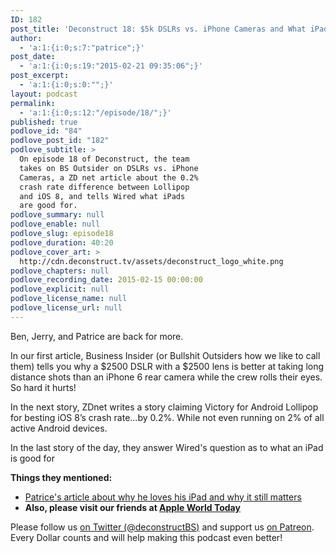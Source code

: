 ```yaml
---
ID: 182
post_title: 'Deconstruct 18: $5k DSLRs vs. iPhone Cameras and What iPads Are Good For'
author:
  - 'a:1:{i:0;s:7:"patrice";}'
post_date:
  - 'a:1:{i:0;s:19:"2015-02-21 09:35:06";}'
post_excerpt:
  - 'a:1:{i:0;s:0:"";}'
layout: podcast
permalink:
  - 'a:1:{i:0;s:12:"/episode/18/";}'
published: true
podlove_id: "84"
podlove_post_id: "182"
podlove_subtitle: >
  On episode 18 of Deconstruct, the team
  takes on BS Outsider on DSLRs vs. iPhone
  Cameras, a ZD net article about the 0.2%
  crash rate difference between Lollipop
  and iOS 8, and tells Wired what iPads
  are good for.
podlove_summary: null
podlove_enable: null
podlove_slug: episode18
podlove_duration: 40:20
podlove_cover_art: >
  http://cdn.deconstruct.tv/assets/deconstruct_logo_white.png
podlove_chapters: null
podlove_recording_date: 2015-02-15 00:00:00
podlove_explicit: null
podlove_license_name: null
podlove_license_url: null
---
```

<p>Ben, Jerry, and Patrice are back for more.  </p>
<p>In our first article, Business Insider (or Bullshit Outsiders how we like to call them) tells you why a $2500 DSLR with a $2500 lens is better at taking long distance shots than  an iPhone 6 rear camera while the crew rolls their eyes. So hard it hurts!</p>
<p> In the next story, ZDnet writes a story claiming Victory for Android Lollipop for besting iOS 8’s crash rate…by 0.2%. While not even running on 2% of all active Android devices.</p>
<p>In the last story of the day, they answer Wired's question as to what an iPad is good for</p>
<p><strong>Things they mentioned:</strong><br />
<ul><li><a href="http://brendamour.net/en/2015/02/13/on-the-ipad-why-it-still-matters-a-lot-for-me/">Patrice's article about why he loves his iPad and why it still matters</a></li>
<li><strong>Also, please visit our friends at <a href="http://appleworld.today">Apple World Today</a></strong></li></ul></p>
<p>
Please follow us <a href="http://twitter.com/deconstructBS">on Twitter (@deconstructBS)</a> and support us <a href="http://patreon.com/deconstruct">on Patreon</a>. Every Dollar counts and will help making this podcast even better!
</p>